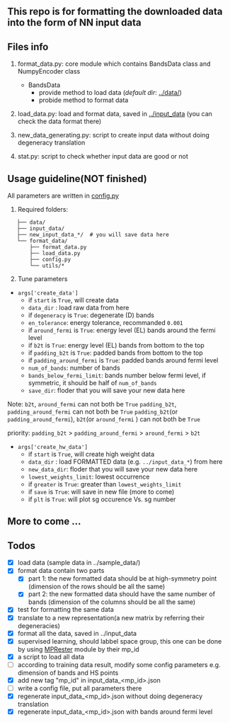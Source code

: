 ## This repo is for formatting the downloaded data into the form of NN input data

## Files info

1. format_data.py: core module which contains BandsData class and NumpyEncoder class
    - BandsData
      - provide method to load data (*default dir*: [../data/](../data/))
      - probide method to format data         

2. load_data.py: load and format data, saved in [../input_data](../input_data) (you can check the data format there)

3. new_data_generating.py: script to create input data without doing degeneracy translation

4. stat.py: script to check whether input data are good or not

## Usage guideline(NOT finished)
  All parameters are written in [config.py](config.py)
 
 1. Required folders:
 ``` 
    ├── data/
    ├── input_data/
    ├── new_input_data_*/  # you will save data here  
    └── format_data/
        ├── format_data.py
        ├── load_data.py
        ├── config.py
        └── utils/*
 ```
 2. Tune parameters
 -  `args['create_data']` 
    - if  `start`  is `True`, will create data
    - `data_dir` : load raw data from here
    - if `degeneracy` is `True`: degenerate (D) bands
    - `en_tolerance`: energy tolerance, recommanded `0.001`
    - if `around_fermi` is `True`: energy level (EL) bands around the fermi level
    - if `b2t` is `True`: energy level (EL) bands from bottom to the top
    - if `padding_b2t` is `True`: padded bands from bottom to the top
    - if `padding_around_fermi` is `True`: padded bands around fermi level
    - `num_of_bands`: number of bands
    - `bands_below_fermi_limit`: bands number below fermi level, if symmetric, it should be half of `num_of_bands`
    - `save_dir`: floder that you will save your new data here
 
 Note: `b2t`, `around_fermi` can not both be `True`
       `padding_b2t`, `padding_around_fermi` can not both be `True`
       `padding_b2t`(or `padding_around_fermi`), `b2t`(or `around_fermi` ) can not both be `True`
 
 priority: `padding_b2t` > `padding_around_fermi` > `around_fermi` > `b2t`
 
 -  `args['create_hw_data']`
    - if  `start`  is `True`, will create high weight data
    - `data_dir` : load FORMATTED data (e.g. `../input_data_*`) from here
    - `new_data_dir`: floder that you will save your new data here   
    - `lowest_weights_limit`: lowest occurrence 
    - if `greater` is `True`: greater than `lowest_weights_limit`
    - if `save` is `True`: will save in new file (more to come)
    - if `plt` is `True`: will plot sg occurence Vs. sg number

## More to come ...

## Todos

- [x] load data (sample data in ../sample_data/)
- [x] format data contain two parts
  - [x] part 1: the new formatted data should be at high-symmetry point (dimension of the rows should be all the same)
  - [x] part 2: the new formatted data should have the same number of bands (dimension of the columns should be all the same)
- [x] test for formatting the same data
- [x] translate to a new representation(a new matrix by referring their degeneracies)
- [x] format all the data, saved in ../input_data
- [x] supervised learning, should labbel space group, this one can be done by using [MPRester](https://pymatgen.org/pymatgen.ext.matproj.html) module by their mp_id
- [x] a script to load all data
- [ ] according to training data result, modify some config parameters e.g. dimension of bands and HS points
- [x] add new tag "mp_id" in input_data_<mp_id>.json 
- [ ] write a config file, put all parameters there
- [x] regenerate input_data_<mp_id>.json without doing degeneracy translation 
- [x] regenerate input_data_<mp_id>.json with bands around fermi level
